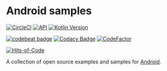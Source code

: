 # Android samples

[![CircleCI](https://circleci.com/gh/Kirchhoff-/Example.svg?style=svg)](https://circleci.com/gh/Kirchhoff-/Example)
[![API](https://img.shields.io/badge/API-21%2B-brightgreen.svg?style=flat)](https://android-arsenal.com/api?level=21)
[![Kotlin Version](https://img.shields.io/badge/Kotlin-1.6.10-blue.svg)](https://kotlinlang.org)

[![codebeat badge](https://codebeat.co/badges/d3e48efd-ea16-4ab8-8588-84f5684a7e7f)](https://codebeat.co/projects/github-com-kirchhoff-example-master)
[![Codacy Badge](https://api.codacy.com/project/badge/Grade/50d1a5bf9a7847ef900fdc238a9bfdf7)](https://www.codacy.com/manual/dmitriy.gorbunov.work/Example?utm_source=github.com&amp;utm_medium=referral&amp;utm_content=Kirchhoff-/Example&amp;utm_campaign=Badge_Grade)
[![CodeFactor](https://www.codefactor.io/repository/github/kirchhoff-/example/badge)](https://www.codefactor.io/repository/github/kirchhoff-/example)

[![Hits-of-Code](https://hitsofcode.com/github/Kirchhoff-/Example)](https://hitsofcode.com/view/github/Kirchhoff-/Example)

A collection of open source examples and samples for [Android](https://www.android.com/).
